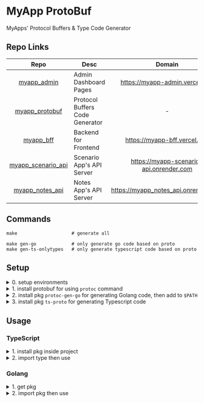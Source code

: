 # MyApp ProtoBuf

MyApps' Protocol Buffers & Type Code Generator

## Repo Links

|                                 Repo                                  | Desc                            |                 Domain                  | Port |
| :-------------------------------------------------------------------: | ------------------------------- | :-------------------------------------: | :--: |
|        [myapp_admin](https://github.com/BlaxBerry/myapp_admin)        | Admin Dashboard Pages           |     https://myapp-admin.vercel.app      | 3000 |
|     [myapp_protobuf](https://github.com/BlaxBerry/myapp_protobuf)     | Protocol Buffers Code Generator |                    -                    |  -   |
|          [myapp_bff](https://github.com/BlaxBerry/myapp_bff)          | Backend for Frontend            |      https://myapp-bff.vercel.app       | 8080 |
| [myapp_scenario_api](https://github.com/BlaxBerry/myapp_scenario_api) | Scenario App's API Server       | https://myapp-scenario-api.onrender.com | 8000 |
|    [myapp_notes_api](https://github.com/BlaxBerry/myapp_notes_api)    | Notes App's API Server          |  https://myapp_notes_api.onrender.com   | 8400 |

## Commands

```shell
make                    # generate all

make gen-go             # only generate go code based on proto
make gen-ts-onlytypes   # only generate typescript code based on proto
```

## Setup

<details>
    <summary>
       0. setup environments
    </summary>

- Goalng
- Python
- Node.js

</details>

<details>
    <summary>
        1. install protobuf for using <code>protoc</code> command
    </summary>

```shell
# 1. install protobuf compiler
brew install protobuf

# 2. check version
protoc --version
```

</details>

<details>
    <summary>
        2. install pkg <code>protoc-gen-go</code> for generating Golang code, then add to <code>$PATH</code> 
    </summary>

```shell
# 1. install pkg
go install google.golang.org/protobuf/cmd/protoc-gen-go@latest

# 2. add path
export PATH="$PATH:$(go env GOPATH)/bin" >> ~/.zshrc
source ~/.zshrc

# 3. check pkg's position & version
which protoc-gen-go
protoc-gen-go --version
```

</details>

<details>
    <summary>
        3. install pkg <code>ts-proto</code> for generating Typescript code
    </summary>

```shell
npm install
```

</details>

## Usage

### TypeScript

<details>
    <summary>
        1. install pkg inside project
    </summary>

```shell
cd <project>
yarn add git+https://github.com/BlaxBerry/myapp_protobuf.git
yarn add -D google-protobuf @types/google-protobuf
```

</details>

<details>
    <summary>
        2. import type then use
    </summary>

```tsx
import type { MessageNode, HTMLNode } from "myapp_protobuf/ts/scenario";
import type { ChatBotVariable } from "myapp_protobuf/ts/chat";
import type { NoteGroup } from "myapp_protobuf/ts/notes";
```

</details>

### Golang

<details>
    <summary>
       1. get pkg
    </summary>

```shell
go get github.com/BlaxBerry/myapp_protobuf/go/scenario@main
```

</details>

<details>
    <summary>
       2. import pkg then use
    </summary>

```go
import (
    "fmt"

    scenario "github.com/BlaxBerry/myapp_protobuf/go/scenario"
)

var MockMessageNode = &scenario.MessageNode{
	Id:    11,
	Title: "xxx",
	Text:  "yyy",
}

var MockHTMLNode = &scenario.HTMLNode{
	Id:    22,
	Title: "xxx",
	Text:  "yyy",
}

func main() {
    fmt.Println(MockMessageNode.Id)
    fmt.Println(MockMessageNode.Title)
    fmt.Println(MockMessageNode.Text)
}
```

</details>
